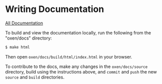 # Writing Documentation

[All Documentation](https://docs.oxen.ai)

To build and view the documentation locally, run the following from the "oxen/docs" directory: 

```bash
$ make html
```

Then open `oxen/docs/build/html/index.html` in your browser.

To contribute to the docs, make any changes in the `oxen/docs/source` directory, build using the instructions above, and `commit` and `push` the new `source` and `build` directories.
